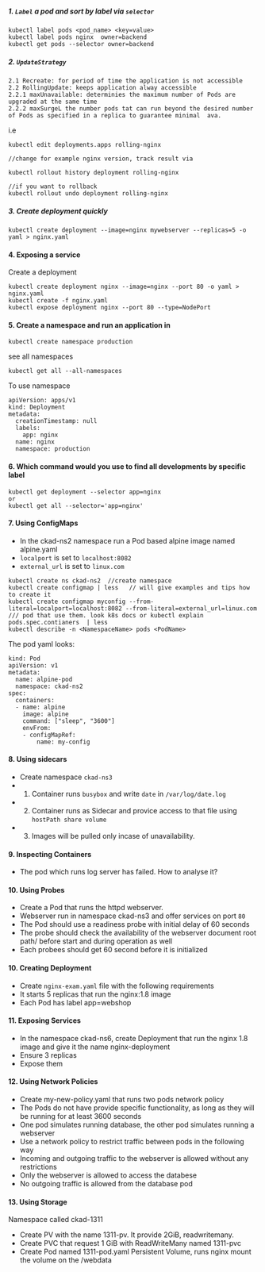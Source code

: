 ##### 1. `Label` a pod and sort by label via `selector`
```
kubectl label pods <pod_name> <key=value>
kubectl label pods nginx  owner=backend
kubectl get pods --selector owner=backend
```
##### 2. `UpdateStrategy` 
```
2.1 Recreate: for period of time the application is not accessible
2.2 RollingUpdate: keeps application alway accessible
2.2.1 maxUnavailable: determinies the maximum number of Pods are upgraded at the same time
2.2.2 maxSurgeL the number pods tat can run beyond the desired number of Pods as specified in a replica to guarantee minimal  ava.
```
i.e
```
kubectl edit deployments.apps rolling-nginx 

//change for example nginx version, track result via

kubectl rollout history deployment rolling-nginx 

//if you want to rollback
kubectl rollout undo deployment rolling-nginx
```
##### 3. Create deployment quickly
```
kubectl create deployment --image=nginx mywebserver --replicas=5 -o yaml > nginx.yaml
```
#### 4. Exposing a service
Create a deployment
```
kubectl create deployment nginx --image=nginx --port 80 -o yaml > nginx.yaml
kubectl create -f nginx.yaml
kubectl expose deployment nginx --port 80 --type=NodePort

```
#### 5. Create a namespace and run an application in
```
kubectl create namespace production
```
see all namespaces
```
kubectl get all --all-namespaces
```
To use namespace
```
apiVersion: apps/v1
kind: Deployment
metadata:
  creationTimestamp: null
  labels:
    app: nginx
  name: nginx
  namespace: production
```
#### 6. Which command would you use to find all developments by specific label
```
kubectl get deployment --selector app=nginx
or
kubectl get all --selector='app=nginx'
```
#### 7. Using ConfigMaps
* In the ckad-ns2 namespace run a Pod based   alpine image named alpine.yaml
* `localport` is set to `localhost:8082`
* `external_url` is set to `linux.com`

```
kubectl create ns ckad-ns2  //create namespace
kubectl create configmap | less   // will give examples and tips how to create it
kubectl create configmap myconfig --from-literal=localport=localhost:8082 --from-literal=external_url=linux.com
/// pod that use them. look k8s docs or kubectl explain pods.spec.contianers  | less
kubectl describe -n <NamespaceName> pods <PodName>
```
The pod yaml looks:
```
kind: Pod
apiVersion: v1
metadata:
  name: alpine-pod
  namespace: ckad-ns2
spec:
  containers:
  - name: alpine
    image: alpine
    command: ["sleep", "3600"]
    envFrom:
    - configMapRef:
        name: my-config
```


#### 8. Using sidecars
* Create namespace `ckad-ns3`
* 1. Container runs `busybox`  and write `date` in `/var/log/date.log`
* 2. Container runs as Sidecar and provice access to that file using `hostPath share volume`
* 3. Images will be pulled only incase of unavailability.

#### 9. Inspecting Containers
* The pod which runs log server has failed. How to analyse it?
#### 10. Using Probes
* Create a Pod that runs the httpd webserver.
* Webserver run in namespace ckad-ns3 and offer services on port `80`
* The Pod should use a readiness probe with initial delay of 60 seconds
* The probe should check the availability of the webserver document root path/ before start and during operation as well
* Each probees should get 60 second before it is initialized

#### 10. Creating Deployment
* Create `nginx-exam.yaml` file with the following requirements
* It starts 5 replicas that run the nginx:1.8 image
* Each Pod has label app=webshop
#### 11. Exposing Services
* In the namespace ckad-ns6, create Deployment that run the nginx 1.8 image and give it the name nginx-deployment
* Ensure 3 replicas
* Expose them
#### 12. Using Network Policies
* Create my-new-policy.yaml that runs two pods network policy
* The Pods do not have provide specific functionality, as long as they will be running for at least 3600 seconds
* One pod simulates running database, the other pod simulates running a webserver
* Use a network policy to restrict traffic between pods in the following way
* Incoming and outgoing traffic to the webserver is allowed without any restrictions
* Only the webserver is allowed to access the databese
* No outgoing traffic is allowed from the database pod

#### 13. Using Storage
Namespace called ckad-1311
* Create PV with the name 1311-pv. It provide 2GiB, readwritemany.
* Create PVC that request 1 GiB with ReadWriteMany named 1311-pvc
* Create Pod named 1311-pod.yaml Persistent Volume, runs nginx mount the volume on the /webdata
